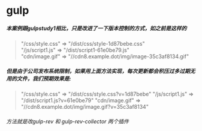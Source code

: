 # gulp
##### 本案例跟gulpstudy1相比，只是改进了一下版本控制的方式，如之前是这样的 
> "/css/style.css" => "/dist/css/style-1d87bebe.css"    
> "/js/script1.js" => "/dist/script1-61e0be79.js"    
> "cdn/image.gif"  => "//cdn8.example.dot/img/image-35c3af8134.gif"
##### 但是由于公司发布系统限制，如果用上面方法实现，每次更新都会积压过多过期无用的文件，我们预期效果是:
> "/css/style.css" => "/dist/css/style.css?v=1d87bebe"
> "/js/script1.js" => "/dist/script1.js?v=61e0be79"
> "cdn/image.gif"  => "//cdn8.example.dot/img/image.gif?v=35c3af8134"

###### 方法就是改gulp-rev 和 gulp-rev-collector 两个插件

